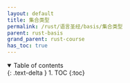 ```yaml
---
layout: default
title: 集合类型
permalink: /rust/语言圣经/basis/集合类型
parent: rust-basis
grand_parent: rust-course
has_toc: true
---
```

<details open markdown="block">
  <summary>
    Table of contents
  </summary>
  {: .text-delta }
1. TOC
{:toc}
</details>